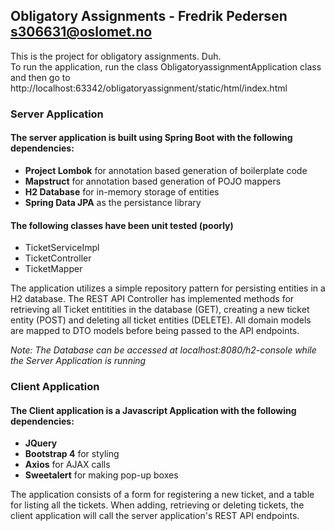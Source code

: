 ## Obligatory Assignments - Fredrik Pedersen s306631@oslomet.no

This is the project for obligatory assignments. Duh.
</br>To run the application, run the class ObligatoryassignmentApplication class and then go to </br>http://localhost:63342/obligatoryassignment/static/html/index.html 

### Server Application

#### The server application is built using Spring Boot with the following dependencies:
 - **Project Lombok** for annotation based generation of boilerplate code
 - **Mapstruct** for annotation based generation of POJO mappers
 - **H2 Database** for in-memory storage of entities
 - **Spring Data JPA** as the persistance library
 
#### The following classes have been unit tested (poorly)
 - TicketServiceImpl
 - TicketController
 - TicketMapper
 
The application utilizes a simple repository pattern for persisting entities in a H2 database.
The REST API Controller has implemented methods for retrieving all Ticket entitities in the database (GET), creating a new ticket entity (POST) and deleting all ticket entities (DELETE).
All domain models are mapped to DTO models before being passed to the API endpoints.

*Note: The Database can be accessed at localhost:8080/h2-console while the Server Application is running*

### Client Application

#### The Client application is a Javascript Application with the following dependencies:
 - **JQuery**
 - **Bootstrap 4** for styling
 - **Axios** for AJAX calls
 - **Sweetalert** for making pop-up boxes
 
The application consists of a form for registering a new ticket, and a table for listing all the tickets. 
When adding, retrieving or deleting tickets, the client application will call the server application's REST API endpoints. 
